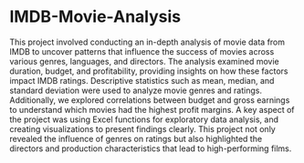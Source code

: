 # IMDB-Movie-Analysis
This project involved conducting an in-depth analysis of movie data from IMDB to uncover patterns that influence the success of movies across various genres, languages, and directors. The analysis examined movie duration, budget, and profitability, providing insights on how these factors impact IMDB ratings. Descriptive statistics such as mean, median, and standard deviation were used to analyze movie genres and ratings. Additionally, we explored correlations between budget and gross earnings to understand which movies had the highest profit margins. A key aspect of the project was using Excel functions for exploratory data analysis, and creating visualizations to present findings clearly. This project not only revealed the influence of genres on ratings but also highlighted the directors and production characteristics that lead to high-performing films.
